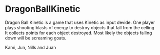 DragonBallKinetic
=================

Dragon Ball Kinetic is a game that uses Kinetic as input devide. One player plays shooting blasts of energy to destroy objects that fall from the celling. It collects points for each object destroyed. Most likely the objects falling down will be screaming goats.

Kami, Jun, Nills and Juan

